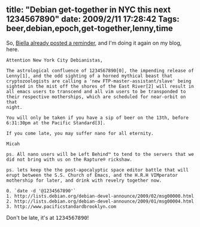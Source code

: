 title: "Debian get-together in NYC this next 1234567890"
date: 2009/2/11 17:28:42
Tags: beer,debian,epoch,get-together,lenny,time
---
So, <a href="http://gabriellacoleman.org/blog/?p=1293">Biella already posted a reminder</a>, and I'm doing it again on my blog, here.
<pre><code>Attention New York City Debianistas,

The astrological confluence of 1234567890[0], the impending release of
Lenny[1], and the odd sighting of a horned mythical beast that
cryptozoologists are calling a 'new FTP-master-assistant/slave' being
sighted in the mist off the shores of the East River[2] will result in
all emacs users to transcend and all vim users to be transponded to
their respective motherships, which are scheduled for near-orbit on that
night.

You will only be taken if you have a sip of beer on the 13th, before
6:31:30pm at the Pacific Standard[3]. 

If you come late, you may suffer nano for all eternity.

Micah

ps. All nano users will be Left Behind™ to tend to the servers that we
did not bring with us on the Rapture® rickshaw. 

ps. lets keep the the post-apocalyptic space editor battle that will
erupt between the S.S. Church of Emacs, and the H.R.H VIMperator
mothership for later, and drink with revelry together now.

0. `date -d '@1234567890'`
1. http://lists.debian.org/debian-devel-announce/2009/02/msg00000.html
2. http://lists.debian.org/debian-devel-announce/2009/01/msg00004.html
3. http://www.pacificstandardbrooklyn.com
</code></pre>
Don't be late, it's at <tt>1234567890</tt>!